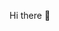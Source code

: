 
Hi there 👋
<!--
**[sidddev15]** is a ✨ _special_ ✨ repository because its `README.md` (this file) appears on your GitHub profile.

Here's a bit about me:

- 🔭 Currently working on mastering HTML, CSS, JS, and diving deeper into React.
- 🌱 Learning Next.js, and gearing up for Angular.
- 💼 Two years of frontend development experience.
- 🚀 Excited to explore Java and Android development.
- 🌟 Let's code something awesome together! 💻🎨🚀

🔗 **Social Links:**
- LinkedIn: [https://www.linkedin.com/in/siddharth1599/]

🌐 **Portfolio Website:** [Loading....]
-->
